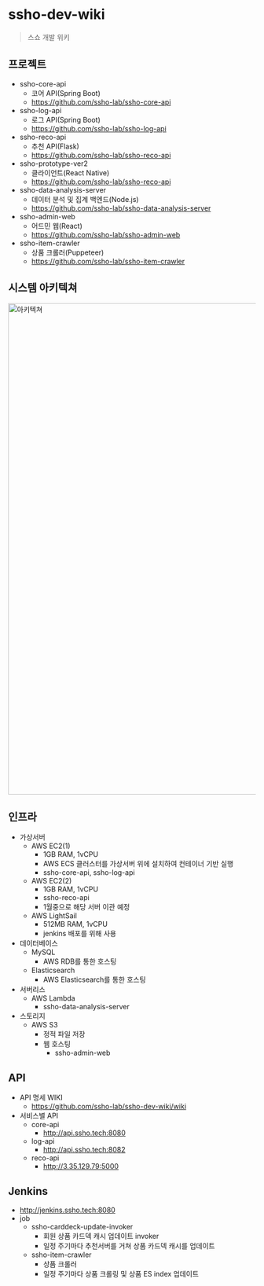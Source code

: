 # ssho-dev-wiki
> 스쇼 개발 위키

## 프로젝트

 - ssho-core-api
   - 코어 API(Spring Boot)
   - https://github.com/ssho-lab/ssho-core-api
 - ssho-log-api
   - 로그 API(Spring Boot)
   - https://github.com/ssho-lab/ssho-log-api
 - ssho-reco-api
   - 추천 API(Flask)
   - https://github.com/ssho-lab/ssho-reco-api
 - ssho-prototype-ver2
   - 클라이언트(React Native)
   - https://github.com/ssho-lab/ssho-reco-api
 - ssho-data-analysis-server
   - 데이터 분석 및 집계 백엔드(Node.js)
   - https://github.com/ssho-lab/ssho-data-analysis-server
 - ssho-admin-web
   - 어드민 웹(React)
   - https://github.com/ssho-lab/ssho-admin-web
 - ssho-item-crawler
   - 상품 크롤러(Puppeteer)
   - https://github.com/ssho-lab/ssho-item-crawler
   
   
## 시스템 아키텍쳐
<img width="1000" alt="아키텍쳐" src="https://user-images.githubusercontent.com/23696493/103483814-29665800-4e2d-11eb-9eab-2a10432e095b.png">

 
## 인프라
  - 가상서버
    - AWS EC2(1)
      - 1GB RAM, 1vCPU
      - AWS ECS 클러스터를 가상서버 위에 설치하여 컨테이너 기반 실행
      - ssho-core-api, ssho-log-api
    - AWS EC2(2)
      - 1GB RAM, 1vCPU
      - ssho-reco-api
      - 1월중으로 해당 서버 이관 예정
    - AWS LightSail
      - 512MB RAM, 1vCPU
      - jenkins 배포를 위해 사용
 - 데이터베이스
   - MySQL
     - AWS RDB를 통한 호스팅
   - Elasticsearch
     - AWS Elasticsearch를 통한 호스팅
 - 서버리스
   - AWS Lambda
     - ssho-data-analysis-server
 - 스토리지
   - AWS S3
     - 정적 파일 저장
     - 웹 호스팅
       - ssho-admin-web

## API
 - API 명세 WIKI
   - https://github.com/ssho-lab/ssho-dev-wiki/wiki
 - 서비스별 API
   - core-api
     - http://api.ssho.tech:8080 
   - log-api
     - http://api.ssho.tech:8082 
   - reco-api
     - http://3.35.129.79:5000
     
## Jenkins
 - http://jenkins.ssho.tech:8080
 - job
    - ssho-carddeck-update-invoker
      - 회원 상품 카드덱 캐시 업데이트 invoker
      - 일정 주기마다 추천서버를 거쳐 상품 카드덱 캐시를 업데이트
    - ssho-item-crawler
      - 상품 크롤러
      - 일정 주기마다 상품 크롤링 및 상품 ES index 업데이트
